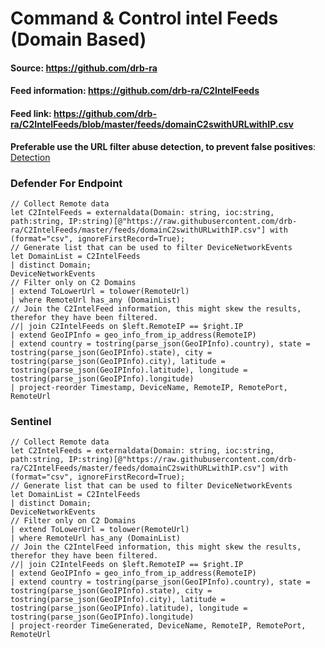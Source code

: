 # Command & Control intel Feeds (Domain Based)

#### Source: https://github.com/drb-ra
#### Feed information: https://github.com/drb-ra/C2IntelFeeds
#### Feed link: https://github.com/drb-ra/C2IntelFeeds/blob/master/feeds/domainC2swithURLwithIP.csv

**Preferable use the URL filter abuse detection, to prevent false positives**: [Detection](./TI%20Feed%20-%20C2URLFeedFilterAbuse.md)

### Defender For Endpoint
```
// Collect Remote data
let C2IntelFeeds = externaldata(Domain: string, ioc:string, path:string, IP:string)[@"https://raw.githubusercontent.com/drb-ra/C2IntelFeeds/master/feeds/domainC2swithURLwithIP.csv"] with (format="csv", ignoreFirstRecord=True);
// Generate list that can be used to filter DeviceNetworkEvents
let DomainList = C2IntelFeeds
| distinct Domain;
DeviceNetworkEvents
// Filter only on C2 Domains
| extend ToLowerUrl = tolower(RemoteUrl)
| where RemoteUrl has_any (DomainList)
// Join the C2IntelFeed information, this might skew the results, therefor they have been filtered.
//| join C2IntelFeeds on $left.RemoteIP == $right.IP
| extend GeoIPInfo = geo_info_from_ip_address(RemoteIP)
| extend country = tostring(parse_json(GeoIPInfo).country), state = tostring(parse_json(GeoIPInfo).state), city = tostring(parse_json(GeoIPInfo).city), latitude = tostring(parse_json(GeoIPInfo).latitude), longitude = tostring(parse_json(GeoIPInfo).longitude)
| project-reorder Timestamp, DeviceName, RemoteIP, RemotePort, RemoteUrl
```


### Sentinel
```
// Collect Remote data
let C2IntelFeeds = externaldata(Domain: string, ioc:string, path:string, IP:string)[@"https://raw.githubusercontent.com/drb-ra/C2IntelFeeds/master/feeds/domainC2swithURLwithIP.csv"] with (format="csv", ignoreFirstRecord=True);
// Generate list that can be used to filter DeviceNetworkEvents
let DomainList = C2IntelFeeds
| distinct Domain;
DeviceNetworkEvents
// Filter only on C2 Domains
| extend ToLowerUrl = tolower(RemoteUrl)
| where RemoteUrl has_any (DomainList)
// Join the C2IntelFeed information, this might skew the results, therefor they have been filtered.
//| join C2IntelFeeds on $left.RemoteIP == $right.IP
| extend GeoIPInfo = geo_info_from_ip_address(RemoteIP)
| extend country = tostring(parse_json(GeoIPInfo).country), state = tostring(parse_json(GeoIPInfo).state), city = tostring(parse_json(GeoIPInfo).city), latitude = tostring(parse_json(GeoIPInfo).latitude), longitude = tostring(parse_json(GeoIPInfo).longitude)
| project-reorder TimeGenerated, DeviceName, RemoteIP, RemotePort, RemoteUrl
```


